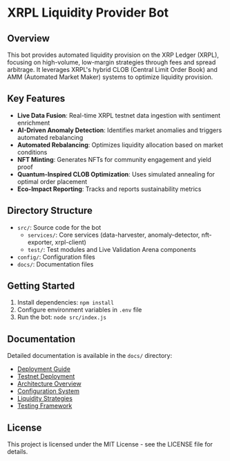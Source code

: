 # XRPL Liquidity Provider Bot

## Overview

This bot provides automated liquidity provision on the XRP Ledger (XRPL), focusing on high-volume, low-margin strategies through fees and spread arbitrage. It leverages XRPL's hybrid CLOB (Central Limit Order Book) and AMM (Automated Market Maker) systems to optimize liquidity provision.

## Key Features

- **Live Data Fusion**: Real-time XRPL testnet data ingestion with sentiment enrichment
- **AI-Driven Anomaly Detection**: Identifies market anomalies and triggers automated rebalancing
- **Automated Rebalancing**: Optimizes liquidity allocation based on market conditions
- **NFT Minting**: Generates NFTs for community engagement and yield proof
- **Quantum-Inspired CLOB Optimization**: Uses simulated annealing for optimal order placement
- **Eco-Impact Reporting**: Tracks and reports sustainability metrics

## Directory Structure

- `src/`: Source code for the bot
  - `services/`: Core services (data-harvester, anomaly-detector, nft-exporter, xrpl-client)
  - `test/`: Test modules and Live Validation Arena components
- `config/`: Configuration files
- `docs/`: Documentation files

## Getting Started

1. Install dependencies: `npm install`
2. Configure environment variables in `.env` file
3. Run the bot: `node src/index.js`

## Documentation

Detailed documentation is available in the `docs/` directory:

- [Deployment Guide](docs/DEPLOYMENT.md)
- [Testnet Deployment](docs/SUPREME_TESTNET_DEPLOYMENT.md)
- [Architecture Overview](docs/architecture.md)
- [Configuration System](docs/config-enhancements.md)
- [Liquidity Strategies](docs/liquidity-strategies.md)
- [Testing Framework](docs/testing.md)

## License

This project is licensed under the MIT License - see the LICENSE file for details.
